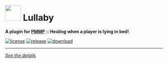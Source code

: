 # <img src="https://rawgit.com/PresentKim/SVG-files/master/plugin-icons/lullaby.svg" height="50" width="50"> Lullaby  
__A plugin for [PMMP](https://pmmp.io) :: Healing when a player is lying in bed!__  

[![license](https://img.shields.io/github/license/Blugin/Lullaby-PMMP.svg?label=License)](./LICENSE)
[![release](https://img.shields.io/github/release/Blugin/Lullaby-PMMP.svg?label=Release)](../../releases/latest)
[![download](https://img.shields.io/github/downloads/Blugin/Lullaby-PMMP/total.svg?label=Download)](../../releases/latest)
  
*****
  
[*See the details*](../../wiki)  
